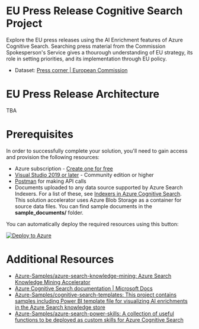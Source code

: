 # EU Press Release Cognitive Search Project

Explore the EU press releases using the AI Enrichment features of Azure Cognitive Search. Searching press material from the Commission Spokesperson's Service gives a thourough understanding of EU strategy, its role in setting priorities, and its implementation through EU policy. 

* Dataset: [Press corner | European Commission](https://ec.europa.eu/commission/presscorner/home/en)

# EU Press Release Architecture

TBA

# Prerequisites

In order to successfully complete your solution, you'll need to gain access and provision the following resources:

* Azure subscription - [Create one for free](https://azure.microsoft.com/free/)
* [Visual Studio 2019 or later](https://visualstudio.microsoft.com/downloads/) - Community edition or higher
* [Postman](https://www.getpostman.com/) for making API calls
* Documents uploaded to any data source supported by Azure Search Indexers. For a list of these, see [Indexers in Azure Cognitive Search](https://docs.microsoft.com/azure/search/search-indexer-overview). This solution accelerator uses Azure Blob Storage as a container for source data files. You can find sample documents in the **sample_documents/** folder.

You can automatically deploy the required resources using this button:

[![Deploy to Azure](https://aka.ms/deploytoazurebutton)](https://portal.azure.com/#create/Microsoft.Template/uri/https%3A%2F%2Fraw.githubusercontent.com%2FAzure-Samples%2Fazure-search-knowledge-mining%2Fmaster%2Fazuredeploy.json)

# Additional Resources

* [Azure-Samples/azure-search-knowledge-mining: Azure Search Knowledge Mining Accelerator](https://github.com/Azure-Samples/azure-search-knowledge-mining)
* [Azure Cognitive Search documentation | Microsoft Docs](https://docs.microsoft.com/en-us/azure/search/)
* [Azure-Samples/cognitive-search-templates: This project contains samples including Power BI template file for visualizing AI enrichments in the Azure Search knowledge store](https://github.com/Azure-Samples/cognitive-search-templates)
* [Azure-Samples/azure-search-power-skills: A collection of useful functions to be deployed as custom skills for Azure Cognitive Search](https://github.com/Azure-Samples/azure-search-power-skills)
